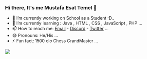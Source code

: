 ### Hi there, It's me Mustafa Esat Temel 👋


- 🔭 I’m currently working on School as a Student :D..
- 🌱 I’m currently learning : Java , HTML , CSS , JavaScript , PHP ...
- 📫 How to reach me: <a href = "mailto: esattemel130@gmail.com" title="esattemel130@gmail.com">Email</a> - <span title="Mustafa Esad Temel#1819">[Discord](https://discord.gg/aWEbfaZDC7)</span> - [Twitter](https://twitter.com/M_EsatTemel) ...
- 😄 Pronouns: He/His ...
- ⚡ Fun fact: 1500 elo Chess GrandMaster ...

<img src="https://www.itl.cat/pngfile/big/31-312630_sad-boy-wallpaper-2018-alone-kid.jpg">
